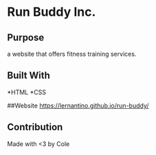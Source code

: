 # Run Buddy Inc.

## Purpose
a website that offers fitness training services.

## Built With
*HTML
*CSS

##Website
https://lernantino.github.io/run-buddy/

## Contribution
Made with <3 by Cole
